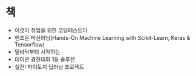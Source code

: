 # 책

* 이것이 취업을 위한 코딩테스트다
* 핸즈온 머신러닝(Hands-On Machine Learning with Scikit-Learn, Keras & Tensorflow)
* 밑바닥부터 시작하는
* 데이콘 경진대회 1등 솔루션
* 실전! 파이토치 딥러닝 프로젝트

